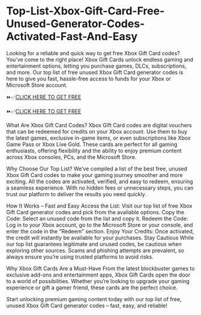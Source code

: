 # Top-List-Xbox-Gift-Card-Free-Unused-Generator-Codes-Activated-Fast-And-Easy
Looking for a reliable and quick way to get free Xbox Gift Card codes? You’ve come to the right place! Xbox Gift Cards unlock endless gaming and entertainment options, letting you purchase games, DLCs, subscriptions, and more. Our top list of free unused Xbox Gift Card generator codes is here to give you fast, hassle-free access to funds for your Xbox or Microsoft Store account.


⏩✅[CLICK HERE TO GET FREE](https://btadeal.com/x6b3cx/)

⏩✅[CLICK HERE TO GET FREE](https://btadeal.com/x6b3cx/)


What Are Xbox Gift Card Codes?
Xbox Gift Card codes are digital vouchers that can be redeemed for credits on your Xbox account. Use them to buy the latest games, exclusive in-game items, or even subscriptions like Xbox Game Pass or Xbox Live Gold. These cards are perfect for all gaming enthusiasts, offering flexibility and the ability to enjoy premium content across Xbox consoles, PCs, and the Microsoft Store.

Why Choose Our Top List?
We’ve compiled a list of the best free, unused Xbox Gift Card codes to make your gaming journey smoother and more exciting. All the codes are activated, verified, and easy to redeem, ensuring a seamless experience. With no hidden fees or unnecessary steps, you can trust our platform to deliver the results you need quickly.

How It Works – Fast and Easy
Access the List: Visit our top list of free Xbox Gift Card generator codes and pick from the available options.
Copy the Code: Select an unused code from the list and copy it.
Redeem the Code: Log in to your Xbox account, go to the Microsoft Store or your console, and enter the code in the “Redeem” section.
Enjoy Your Credits: Once activated, the credit will instantly be available for your purchases.
Stay Cautious
While our top list guarantees legitimate and unused codes, be cautious when exploring other sources. Scams and phishing attempts are prevalent, so always ensure you’re using trusted platforms to avoid risks.

Why Xbox Gift Cards Are a Must-Have
From the latest blockbuster games to exclusive add-ons and entertainment apps, Xbox Gift Cards open the door to a world of possibilities. Whether you’re looking to upgrade your gaming experience or gift a gamer friend, these cards are the perfect choice.

Start unlocking premium gaming content today with our top list of free, unused Xbox Gift Card generator codes – fast, easy, and reliable!
